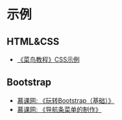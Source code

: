 # 示例

## HTML&CSS

- [《菜鸟教程》CSS示例](http://www.runoob.com/css/css-examples.html)



## Bootstrap

- [慕课网: 《玩转Bootstrap（基础）》](http://123.56.21.232:8252/video/imooc/bootstrap/basic/)
- [慕课网: 《导航条菜单的制作》](http://123.56.21.232:8252/video/imooc/htmlcss/nav_bar/)




